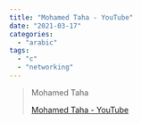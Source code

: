 ```yaml
---
title: "Mohamed Taha - YouTube"
date: "2021-03-17"
categories: 
  - "arabic"
tags: 
  - "c"
  - "networking"
---
```


> Mohamed Taha
> 
> [Mohamed Taha - YouTube](https://www.youtube.com/channel/UCLbcXGFLi6j25vzZYssqr1A/playlists)
